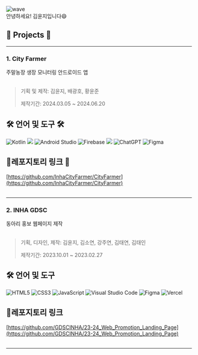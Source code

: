 ![wave](https://capsule-render.vercel.app/api?type=waving&color=0:ed9d0b,100:f94001&height=200&fontSize=50&text=Welcome%20to%20Yunji's%20Github!)
<br>
안녕하세요! 김윤지입니다😄
## 📁 Projects 📁
<hr/>
<h3>1. City Farmer</h3>
주말농장 생장 모니터링 안드로이드 앱
<br><br>

> 기획 및 제작: 김윤지, 배광호, 황윤준
> 
> 제작기간: 2024.03.05 ~ 2024.06.20
> 
## 🛠 언어 및 도구 🛠
![Kotlin](https://img.shields.io/badge/kotlin-%237F52FF.svg?style=for-the-badge&logo=kotlin&logoColor=white) <img src="https://img.shields.io/badge/Python-3776AB?style=for-the-badge&logo=Python&logoColor=white">  ![Android Studio](https://img.shields.io/badge/android%20studio-346ac1?style=for-the-badge&logo=android%20studio&logoColor=white) ![Firebase](https://img.shields.io/badge/firebase-a08021?style=for-the-badge&logo=firebase&logoColor=ffcd34) <img src="https://img.shields.io/badge/Naver-03C75A?style=for-the-badge&logo=Naver&logoColor=white"> ![ChatGPT](https://img.shields.io/badge/chatGPT-74aa9c?style=for-the-badge&logo=openai&logoColor=white) ![Figma](https://img.shields.io/badge/figma-%23F24E1E.svg?style=for-the-badge&logo=figma&logoColor=white)

## 🔗레포지토리 링크 🔗
[https://github.com/InhaCityFarmer/CityFarmer](https://github.com/InhaCityFarmer/CityFarmer)
<br><br>
<hr/>
<h3>2. INHA GDSC</h3>
동아리 홍보 웹페이지 제작
<br><br>

> 기획, 디자인, 제작: 김윤지, 김소연, 강주연, 김태연, 김태인
> 
> 제작기간: 2023.10.01 ~ 2023.02.27
> 
## 🛠 언어 및 도구
![HTML5](https://img.shields.io/badge/html5-%23E34F26.svg?style=for-the-badge&logo=html5&logoColor=white) ![CSS3](https://img.shields.io/badge/css3-%231572B6.svg?style=for-the-badge&logo=css3&logoColor=white) ![JavaScript](https://img.shields.io/badge/javascript-%23323330.svg?style=for-the-badge&logo=javascript&logoColor=%23F7DF1E) ![Visual Studio Code](https://img.shields.io/badge/Visual%20Studio%20Code-0078d7.svg?style=for-the-badge&logo=visual-studio-code&logoColor=white) ![Figma](https://img.shields.io/badge/figma-%23F24E1E.svg?style=for-the-badge&logo=figma&logoColor=white) ![Vercel](https://img.shields.io/badge/vercel-%23000000.svg?style=for-the-badge&logo=vercel&logoColor=white)

## 🔗레포지토리 링크
[https://github.com/GDSCINHA/23-24_Web_Promotion_Landing_Page](https://github.com/GDSCINHA/23-24_Web_Promotion_Landing_Page)
<br><br>
<hr/>

